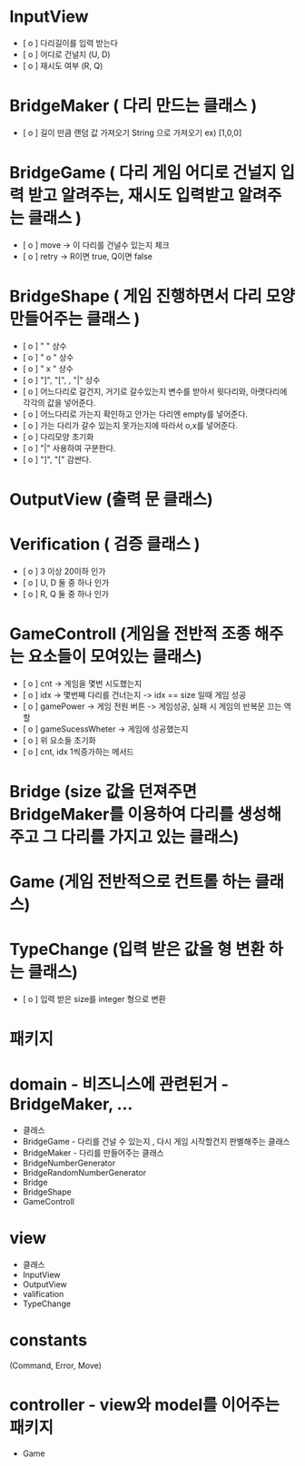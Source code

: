 # InputView                                                                        
 - [ o ] 다리길이를 입력 받는다
 - [ o ] 어디로 건널지 (U, D)
 - [ o ] 재시도 여부 (R, Q)

# BridgeMaker ( 다리 만드는 클래스 )                                                   
 
 - [ o ] 길이 만큼 랜덤 값 가져오기 String 으로 가져오기 ex) [1,0,0]

# BridgeGame ( 다리 게임 어디로 건널지 입력 받고 알려주는, 재시도 입력받고 알려주는 클래스 )    
 - [ o ] move -> 이 다리를 건널수 있는지 체크
 - [ o ] retry -> R이면 true, Q이면 false
 
# BridgeShape ( 게임 진행하면서 다리 모양 만들어주는 클래스 )                          
 - [ o ] "   " 상수
 - [ o ] " o " 상수
 - [ o ] " x " 상수
 - [ o ] "]", "[", , "|" 상수
 - [ o ] 어느다리로 갈건지, 거기로 갈수있는지 변수를 받아서 윗다리와, 아랫다리에 각각의 값을 넣어준다.
 - [ o ] 어느다리로 가는지 확인하고 안가는 다리엔 empty를 넣어준다.
 - [ o ] 가는 다리가 갈수 있는지 못가는지에 따라서 o,x를 넣어준다.
 - [ o ] 다리모양 초기화
 - [ o ] "|" 사용하여 구분한다.
 - [ o ] "]", "[" 감싼다.

# OutputView (출력 문 클래스)                                                           

# Verification ( 검증 클래스 )
- [ o ] 3 이상 20이하 인가
- [ o ] U, D 둘 중 하나 인가
- [ o ] R, Q 둘 중 하나 인가

# GameControll (게임을 전반적 조종 해주는 요소들이 모여있는 클래스)
- [ o ] cnt -> 게임을 몇번 시도했는지
- [ o ] idx -> 몇번째 다리를 건너는지 -> idx ==  size 일때 게임 성공
- [ o ] gamePower -> 게임 전원 버튼 -> 게임성공, 실패 시 게임의 반복문 끄는 역할
- [ o ] gameSucessWheter -> 게임에 성공했는지
- [ o ] 위 요소들 초기화
- [ o ] cnt, idx 1씩증가하는 메서드

# Bridge (size 값을 던져주면 BridgeMaker를 이용하여 다리를 생성해주고 그 다리를 가지고 있는 클래스)

# Game (게임 전반적으로 컨트롤 하는 클래스)

# TypeChange (입력 받은 값을 형 변환 하는 클래스)
- [ o ] 입력 받은 size를 integer 형으로 변환

# 패키지
# domain - 비즈니스에 관련된거 - BridgeMaker, ...

- 클래스
- BridgeGame - 다리를 건널 수 있는지 , 다시 게임 시작할건지 판별해주는 클래스
- BridgeMaker - 다리를 만들어주는 클래스
- BridgeNumberGenerator
- BridgeRandomNumberGenerator
- Bridge
- BridgeShape
- GameControll

# view
- 클래스
- InputView
- OutputView
- valification
- TypeChange

# constants
(Command, Error, Move)

# controller - view와 model를 이어주는 패키지
- Game


